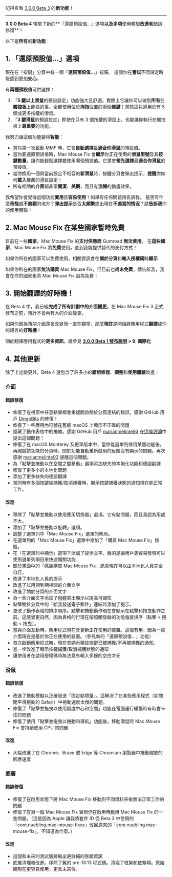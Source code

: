 記得查看 [3.0.0 Beta 3](https://github.com/noah-nuebling/mac-mouse-fix/releases/tag/3.0.0-Beta-3) 的**新功能**！

---

**3.0.0 Beta 4** 帶來了新的**「還原預設值...」選項**以及多項**使用體驗**改進和**錯誤修復**！

以下是**所有**的**新功能**：

## 1. 「還原預設值...」選項

現在在「按鍵」分頁中有一個「**還原預設值...**」按鈕。
這讓你在**嘗試**不同設定時能感到更加**安心**。

有**兩種預設值**可供選擇：

1. 「**5 鍵以上滑鼠**的預設設定」功能強大且舒適。實際上它讓你可以做到**所有**在**觸控板**上能做的事。全都使用位於**拇指**位置的兩個**側鍵**！當然這只適用於有 5 個或更多按鍵的滑鼠。
2. 「**3 鍵滑鼠**的預設設定」即使在只有 3 個按鍵的滑鼠上，也能讓你執行在觸控板上**最重要**的功能。

我努力讓這個功能變得**智能**：

- 當你第一次啟動 MMF 時，它會**自動選擇**最**適合你滑鼠**的預設值。
- 當你要還原預設值時，Mac Mouse Fix 會**顯示**你正在使用的**滑鼠型號**及其**按鍵數量**，讓你能輕鬆選擇要使用哪個預設值。它還會**預先選擇**最**適合你滑鼠**的預設值。
- 當你換用一個與當前設定不相容的**新滑鼠**時，按鍵分頁會彈出提示，**提醒**你如何**載入**推薦的滑鼠設定！
- 所有相關的**介面**都非常**簡潔**、**美觀**，而且有**流暢**的動畫效果。

我希望你會覺得這個功能**實用**且**容易使用**！如果有任何問題請告訴我。
是否有什麼**奇怪**或**不直觀**的地方？**彈出提示**是否**太頻繁**或出現在**不適當的情況**？請**告訴我**你的使用體驗！

## 2. Mac Mouse Fix 在某些國家暫時免費

目前在一些**國家**，Mac Mouse Fix 的**支付供應商** Gumroad **無法使用**。
在**這些國家**，Mac Mouse Fix 將**免費**使用，直到我能提供替代的支付方式！

如果你所在的國家可以免費使用，相關資訊會在**關於分頁**和**輸入授權碼**時**顯示**

如果你所在的國家**無法購買** Mac Mouse Fix，但目前也**尚未免費**，請告訴我，我會在你的國家也將 Mac Mouse Fix 設為免費！

## 3. 開始翻譯的好時機！

在 Beta 4 中，我已經**完成了所有計劃中的介面變更**。在 Mac Mouse Fix 3 正式發布之前，預計不會再有大的介面變更。

如果你因為預期介面還會改變而一直在觀望，那麼**現在**是開始將應用程式**翻譯**成你的語言的**好時機**！

關於翻譯應用程式的**更多資訊**，請參見 **[3.0.0 Beta 1 發布說明](https://github.com/noah-nuebling/mac-mouse-fix/releases/tag/3.0.0-Beta-1.1) > 9. 國際化**

## 4. 其他更新

除了上述變更外，Beta 4 還包含了許多小的**錯誤修復**、**調整**和**使用體驗**改進：

### 介面

#### 錯誤修復

- 修復了在視窗中任意點擊都會重複開啟關於分頁連結的錯誤。感謝 GitHub 用戶 [DingoBits](https://github.com/DingoBits) 的修復！
- 修復了一些應用內符號在舊版 macOS 上顯示不正確的問題
- 隱藏了動作表格中的捲軸。感謝 GitHub 用戶 [marianmelinte93](https://github.com/marianmelinte93) 在[這條評論](https://github.com/noah-nuebling/mac-mouse-fix/discussions/366#discussioncomment-3728994)中提出這個問題！
- 修復了在 macOS Monterey 及更早版本中，當你從選單列停用某個功能後，再開啟該功能的分頁時，關於功能自動重新啟用的反饋沒有顯示的問題。再次感謝 [marianmelinte93](https://github.com/marianmelinte93) 提醒這個問題。
- 為「點擊並捲動以在空間之間移動」選項添加缺失的本地化功能和德語翻譯
- 修復了更多小的本地化問題
- 添加了更多缺失的德語翻譯
- 當同時有多個按鍵被捕獲/取消捕獲時，顯示按鍵捕獲狀態的通知現在能正常工作。

#### 改進

- 移除了「點擊並捲動以使用應用切換器」選項。它有點問題，而且我認為用處不大。
- 添加了「點擊並捲動以旋轉」選項。
- 調整了選單列中「Mac Mouse Fix」選單的佈局。
- 在選單列的「Mac Mouse Fix」選單中添加了「購買 Mac Mouse Fix」按鈕。
- 在「在選單列中顯示」選項下添加了提示文字。目的是讓用戶更容易發現可以使用選單列項目來快速開關功能
- 關於畫面中的「感謝購買 Mac Mouse Fix」訊息現在可以由本地化人員完全自訂。
- 改進了本地化人員的提示
- 改進了試用期到期相關的介面文字
- 改進了關於分頁的介面文字
- 為一些介面文字添加了粗體突出顯示以提高可讀性
- 點擊關於分頁中的「給我發送電子郵件」連結時添加了提示。
- 更改了動作表格的排序順序。點擊和捲動動作現在會顯示在點擊和拖曳動作之前。這感覺更自然，因為表格的行現在按照觸發器的功能強度排序（點擊 < 捲動 < 拖曳）。
- 當與介面互動時，應用程式現在會更新正在使用的裝置。這很有用，因為一些介面現在是基於你正在使用的裝置。（參見新的「還原預設值...」功能）
- 首次啟動應用程式時，現在會顯示哪些按鍵已被捕獲/不再被捕獲的通知。
- 進一步改進了顯示按鍵捕獲/取消捕獲狀態的通知
- 讓使用者在啟用授權碼時無法意外輸入多餘的空白字元

### 滑鼠

#### 錯誤修復

- 改進了捲動模擬以正確發送「固定點增量」。這解決了在某些應用程式（如關閉平滑捲動的 Safari）中捲動速度太慢的問題。
- 修復了「點擊並拖曳以使用調度中心和空間」功能在電腦運行緩慢時有時會卡住的問題
- 修復了使用「點擊並拖曳以捲動和導航」功能後，移動滑鼠時 Mac Mouse Fix 會持續使用 CPU 的問題

#### 改進

- 大幅改進了在 Chrome、Brave 或 Edge 等 Chromium 瀏覽器中捲動縮放的回應速度

### 底層

#### 錯誤修復

- 修復了在啟用狀態下將 Mac Mouse Fix 移動到不同資料夾後無法正常工作的問題
- 修復了在另一個 Mac Mouse Fix 實例仍在啟用時啟用 Mac Mouse Fix 的一些問題。（這是因為 Apple 讓我將套件 ID 從 Beta 3 中使用的「com.nuebling.mac-mouse-fixxx」改回原來的「com.nuebling.mac-mouse-fix」。不知道為什麼。）

#### 改進

- 這個和未來的測試版將輸出更詳細的除錯資訊
- 底層清理和改進。移除了舊的 pre-10.13 程式碼。清理了框架和依賴項。原始碼現在更容易使用，更具未來性。